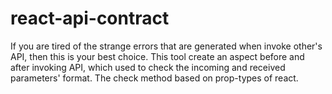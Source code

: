 # react-api-contract

If you are tired of the strange errors that are generated when invoke other's API, then this is your best choice. This tool create an aspect before and after invoking API, which used to check the incoming and received parameters' format. The check method based on prop-types of react.